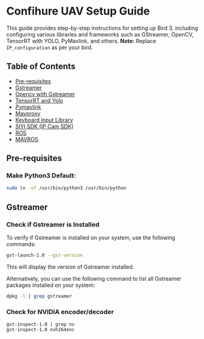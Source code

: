 # Confihure UAV Setup Guide

This guide provides step-by-step instructions for setting up Bird 3, including configuring various libraries and frameworks such as GStreamer, OpenCV, TensorRT with YOLO, PyMavlink, and others. **Note:** Replace `IP_configuration` as per your bird.

## Table of Contents
- [Pre-requisites](#pre-requisites)
- [Gstreamer](#gstreamer)
- [Opencv with Gstreamer](#opencv-with-gstreamer)
- [TensorRT and Yolo](#tensorrt-and-yolo)
- [Pymavlink](#pymavlink)
- [Mavproxy](#mavproxy)
- [Keyboard Input Library](#keyboard-input-library)
- [SIYI SDK (IP Cam SDK)](#siyi-sdk-ip-cam-sdk)
- [ROS](#ros)
- [MAVROS](#mavros)

## Pre-requisites

### Make Python3 Default:
```bash
sudo ln -sf /usr/bin/python3 /usr/bin/python
````
## Gstreamer
### Check if Gstreamer is Installed
To verify if Gstreamer is installed on your system, use the following commands:

```bash
gst-launch-1.0 --gst-version
````
This will display the version of Gstreamer installed.

Alternatively, you can use the following command to list all Gstreamer packages installed on your system:
```bash
dpkg -l | grep gstreamer
```
### Check for NVIDIA encoder/decoder
```
gst-inspect-1.0 | grep nv
gst-inspect-1.0 nvh264enc
```
